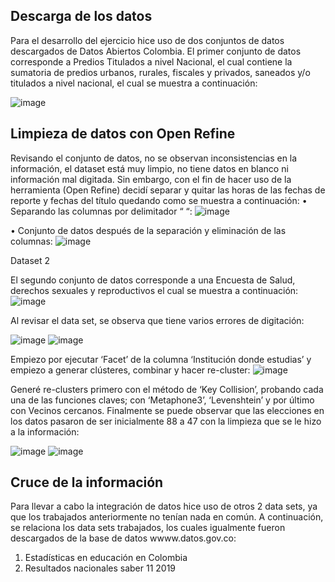 ## Descarga de los datos

Para el desarrollo del ejercicio hice uso de dos conjuntos de datos descargados de Datos Abiertos Colombia. 
El primer conjunto de datos corresponde a Predios Titulados a nivel Nacional, el cual contiene la sumatoria de predios urbanos, rurales, fiscales y privados, saneados y/o titulados a nivel nacional, el cual se muestra a continuación:

![image](https://github.com/kathy-oviedo/Proyecto-Final-Bootcamp/assets/161944778/7195121e-27c0-4b18-8cc8-87334f0cacd0)


## Limpieza de datos con Open Refine
Revisando el conjunto de datos, no se observan inconsistencias en la información, el dataset está muy limpio, no tiene datos en blanco ni información mal digitada. Sin embargo, con el fin de hacer uso de la herramienta (Open Refine) decidí separar y quitar las horas de las fechas de reporte y fechas del título quedando como se muestra a continuación:
•	Separando las columnas por delimitador “ “:
 ![image](https://github.com/kathy-oviedo/Proyecto-Final-Bootcamp/assets/161944778/f794df83-dae9-4ae1-ac66-ba2afc387142)

•	Conjunto de datos después de la separación y eliminación de las columnas:
 ![image](https://github.com/kathy-oviedo/Proyecto-Final-Bootcamp/assets/161944778/81a7838e-9ab8-4496-9aab-cf35003eed62)

Dataset 2

El segundo conjunto de datos corresponde a una Encuesta de Salud, derechos sexuales y reproductivos el cual se muestra a continuación:
 ![image](https://github.com/kathy-oviedo/Proyecto-Final-Bootcamp/assets/161944778/c6326dff-402c-448f-a06a-6a7340b93da2)

Al revisar el data set, se observa que tiene varios errores de digitación:

![image](https://github.com/kathy-oviedo/Proyecto-Final-Bootcamp/assets/161944778/36f53761-016a-4b83-88bf-60038a2538fa)
![image](https://github.com/kathy-oviedo/Proyecto-Final-Bootcamp/assets/161944778/f2e98cde-c3e9-4372-90b1-d12f2a516f8d)

Empiezo por ejecutar ‘Facet’ de la columna ‘Institución donde estudias’ y empiezo a generar clústeres, combinar y hacer re-cluster:
![image](https://github.com/kathy-oviedo/Proyecto-Final-Bootcamp/assets/161944778/a8e237ef-d7d3-481c-9696-134afbe49e17)

Generé re-clusters primero con el método de ‘Key Collision’, probando cada una de las funciones claves; con ‘Metaphone3’, ‘Levenshtein’ y por último con Vecinos cercanos.
Finalmente se puede observar que las elecciones en los datos pasaron de ser inicialmente 88 a 47 con la limpieza que se le hizo a la información:

![image](https://github.com/kathy-oviedo/Proyecto-Final-Bootcamp/assets/161944778/43fe6877-9435-456d-a217-708796a8c9b0)
![image](https://github.com/kathy-oviedo/Proyecto-Final-Bootcamp/assets/161944778/86ee2aa2-ef46-4acf-8879-8add9154ba26)

## Cruce de la información

Para llevar a cabo la integración de datos hice uso de otros 2 data sets, ya que los trabajados anteriormente no tenían nada en común. A continuación, se relaciona los data sets trabajados, los cuales igualmente fueron descargados de la base de datos wwww.datos.gov.co:

1.	Estadísticas en educación en Colombia
2.	Resultados nacionales saber 11 2019
   
